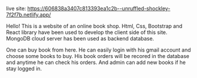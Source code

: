 live site: https://606838a3407c813393ea1c2b--unruffled-shockley-7f2f7b.netlify.app/

Hello! This is a website of an online book shop. Html, Css, Bootstrap and React library have been used to develop the client side of this site. MongoDB cloud server has been used as backend database.

One can buy book from here. He can easily login with his gmail account and choose some books to buy. His book orders will be recored in the database and anytime he can check his orders. And admin can add new books if he stay logged in.
